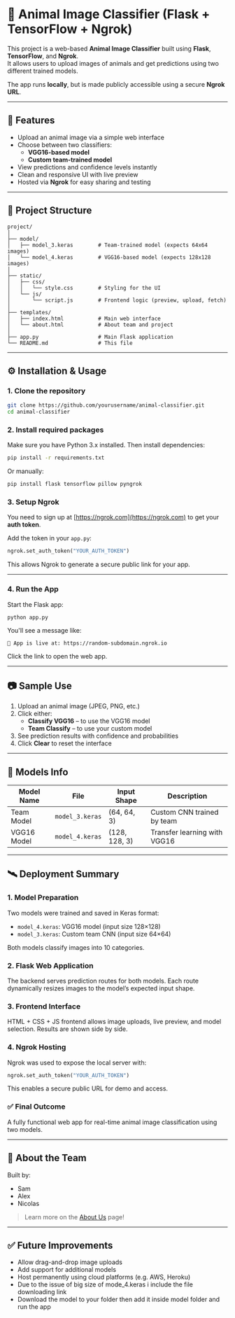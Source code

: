 # 🐾 Animal Image Classifier (Flask + TensorFlow + Ngrok)

This project is a web-based **Animal Image Classifier** built using **Flask**, **TensorFlow**, and **Ngrok**.  
It allows users to upload images of animals and get predictions using two different trained models.

The app runs **locally**, but is made publicly accessible using a secure **Ngrok URL**.

---

## 🚀 Features

- Upload an animal image via a simple web interface
- Choose between two classifiers:
  - **VGG16-based model**
  - **Custom team-trained model**
- View predictions and confidence levels instantly
- Clean and responsive UI with live preview
- Hosted via **Ngrok** for easy sharing and testing

---

## 📂 Project Structure

```
project/
│
├── model/
│   ├── model_3.keras        # Team-trained model (expects 64x64 images)
│   └── model_4.keras        # VGG16-based model (expects 128x128 images)
│
├── static/
│   ├── css/
│   │   └── style.css        # Styling for the UI
│   └── js/
│       └── script.js        # Frontend logic (preview, upload, fetch)
│
├── templates/
│   ├── index.html           # Main web interface
│   └── about.html           # About team and project
│
├── app.py                   # Main Flask application
└── README.md                # This file
```

---

## ⚙️ Installation & Usage

### 1. Clone the repository

```bash
git clone https://github.com/yourusername/animal-classifier.git
cd animal-classifier
```

### 2. Install required packages

Make sure you have Python 3.x installed. Then install dependencies:

```bash
pip install -r requirements.txt
```

Or manually:

```bash
pip install flask tensorflow pillow pyngrok
```

### 3. Setup Ngrok

You need to sign up at [https://ngrok.com](https://ngrok.com) to get your **auth token**.

Add the token in your `app.py`:

```python
ngrok.set_auth_token("YOUR_AUTH_TOKEN")
```

This allows Ngrok to generate a secure public link for your app.

---

### 4. Run the App

Start the Flask app:

```bash
python app.py
```

You'll see a message like:

```
🚀 App is live at: https://random-subdomain.ngrok.io
```

Click the link to open the web app.

---

## 📷 Sample Use

1. Upload an animal image (JPEG, PNG, etc.)
2. Click either:
   - **Classify VGG16** – to use the VGG16 model
   - **Team Classify** – to use your custom model
3. See prediction results with confidence and probabilities
4. Click **Clear** to reset the interface

---

## 🧠 Models Info

| Model Name  | File            | Input Shape   | Description                  |
| ----------- | --------------- | ------------- | ---------------------------- |
| Team Model  | `model_3.keras` | (64, 64, 3)   | Custom CNN trained by team   |
| VGG16 Model | `model_4.keras` | (128, 128, 3) | Transfer learning with VGG16 |

---

## 🛰 Deployment Summary

### 1. **Model Preparation**

Two models were trained and saved in Keras format:

- `model_4.keras`: VGG16 model (input size 128×128)
- `model_3.keras`: Custom team CNN (input size 64×64)

Both models classify images into 10 categories.

### 2. **Flask Web Application**

The backend serves prediction routes for both models. Each route dynamically resizes images to the model’s expected input shape.

### 3. **Frontend Interface**

HTML + CSS + JS frontend allows image uploads, live preview, and model selection. Results are shown side by side.

### 4. **Ngrok Hosting**

Ngrok was used to expose the local server with:

```python
ngrok.set_auth_token("YOUR_AUTH_TOKEN")
```

This enables a secure public URL for demo and access.

### ✅ Final Outcome

A fully functional web app for real-time animal image classification using two models.

---

## 👥 About the Team

Built by:

- Sam
- Alex
- Nicolas

> Learn more on the [About Us](/about) page!

---

## ✅ Future Improvements

- Allow drag-and-drop image uploads
- Add support for additional models
- Host permanently using cloud platforms (e.g. AWS, Heroku)
- Due to the issue of big size of mode_4.keras i include the file downloading link
- Download the model to your folder then add it inside model folder and run the app
